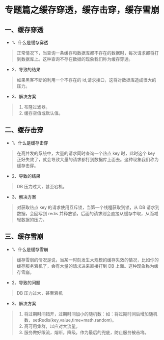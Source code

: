 # 专题篇之缓存穿透，缓存击穿，缓存雪崩

## 一、缓存穿透

- 1、什么是缓存穿透

> 正常情况下，当查询一条缓存和数据库都不存在的数据时，每次请求都将打到数据库上。这种查询不存在数据的现象我们称为缓存穿透。

- 2、导致的结果

> 如果黑客不断的利用一个不存在的 id,请求接口，这将对数据库造成很大的压力。

- 3、解决方案

> 1. 布隆过滤器。
> 2. 缓存空值或默认值。

## 二、缓存击穿

- 1、什么是缓存击穿

> 在高并发的系统中，大量的请求同时查询一个热点 key 时，此时这个 key 正好失效了，就会导致大量的请求都打到数据库上面去。这种现象我们称为缓存击穿。

- 2、导致的结果

> DB 压力过大，甚至宕机。

- 3、解决方案

> 对获取热点 key 的请求使用互斥锁，当第一个线程获取到锁，从 DB 请求到数据，会回写到 redis 并释放锁，后面的请求则会直接从缓存中取，从而减轻数据的压力。

## 三、缓存雪崩

- 1、什么是缓存雪崩

> 缓存雪崩的情况是说，当某一时刻发生大规模的缓存失效的情况，比如你的缓存服务宕机了，会有大量的请求进来直接打到 DB 上面。这种现象称为缓存雪崩。

- 2、导致的问题

> DB 压力过大，甚至宕机

- 3、解决方案

> 1. 将过期时间错开，过期时间加小的随机数：如：将过期时间后增加随机数，setRedis(key,value,time+math.random)。
> 2. 高可用集群，以应对大流量。
> 3. 服务做好限流，熔断，降级。作为最后的兜底，防止服务被击垮。
